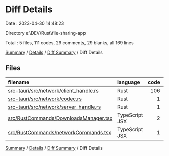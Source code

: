 # Diff Details

Date : 2023-04-30 14:48:23

Directory e:\\DEV\\Rust\\file-sharing-app

Total : 5 files,  111 codes, 29 comments, 29 blanks, all 169 lines

[Summary](results.md) / [Details](details.md) / [Diff Summary](diff.md) / Diff Details

## Files
| filename | language | code | comment | blank | total |
| :--- | :--- | ---: | ---: | ---: | ---: |
| [src-tauri/src/network/client_handle.rs](/src-tauri/src/network/client_handle.rs) | Rust | 106 | 1 | 24 | 131 |
| [src-tauri/src/network/codec.rs](/src-tauri/src/network/codec.rs) | Rust | 1 | 2 | 1 | 4 |
| [src-tauri/src/network/server_handle.rs](/src-tauri/src/network/server_handle.rs) | Rust | 1 | 26 | 4 | 31 |
| [src/RustCommands/DownloadsManager.tsx](/src/RustCommands/DownloadsManager.tsx) | TypeScript JSX | 2 | 0 | 0 | 2 |
| [src/RustCommands/networkCommands.tsx](/src/RustCommands/networkCommands.tsx) | TypeScript JSX | 1 | 0 | 0 | 1 |

[Summary](results.md) / [Details](details.md) / [Diff Summary](diff.md) / Diff Details
